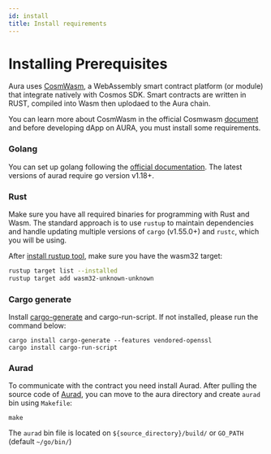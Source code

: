 ```yaml
---
id: install
title: Install requirements
---
```


# Installing Prerequisites
Aura uses [CosmWasm](https://cosmwasm.com/), a WebAssembly smart contract platform (or module) that integrate natively with Cosmos SDK. Smart contracts are written in RUST, compiled into Wasm then uplodaed to the Aura chain.

You can learn more about CosmWasm in the official Cosmwasm [document](https://docs.cosmwasm.com/docs/1.0/) and before developing dApp on AURA, you must install some requirements.

### Golang
You can set up golang following the [official documentation](https://github.com/golang/go/wiki#working-with-go). The latest versions of aurad require go version v1.18+.

### Rust
Make sure you have all required binaries for programming with Rust and Wasm. The standard approach is to use `rustup` to maintain dependencies and handle updating multiple versions of `cargo` (v1.55.0+) and `rustc`, which you will be using.  

After [install rustup tool](https://rustup.rs/), make sure you have the wasm32 target:
```sh
rustup target list --installed
rustup target add wasm32-unknown-unknown
```

### Cargo generate
Install [cargo-generate](https://github.com/ashleygwilliams/cargo-generate) and cargo-run-script. If not installed, please run the command below:
```
cargo install cargo-generate --features vendored-openssl
cargo install cargo-run-script
```

### Aurad
To communicate with the contract you need install Aurad. After pulling the source code of [Aurad](https://github.com/aura-nw/aura), you can move to the aura directory and create `aurad` bin using `Makefile`:
```
make
```
The `aurad` bin file is located on `${source_directory}/build/` or `GO_PATH` (default `~/go/bin/`)
